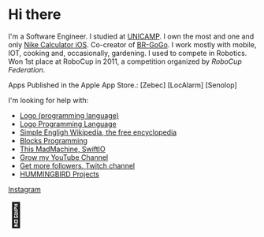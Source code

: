 # Hi there 

I'm a Software Engineer. I studied at [UNICAMP](https://www.unicamp.br). I own the most and one and only [Nike Calculator iOS](https://github.com/ssouzawallace/senolop). Co-creator of [BR-GoGo](https://br-gogo.sourceforge.net).
I work mostly with mobile, IOT, cooking and, occasionally, gardening.
I used to compete in Robotics. Won 1st place at RoboCup in 2011, a competition organized by _RoboCup Federation_.

Apps Published in the Apple App Store.:
[Zebec]
[LocAlarm]
[Senolop]

I'm looking for help with:
- [Logo (programming language)](https://en.wikipedia.org/wiki/Logo_(programming_language))
- [Logo Programming Language](https://el.media.mit.edu/logo-foundation/what_is_logo/logo_programming.html)
- [Simple Engligh Wikipedia, the free encyclopedia](https://simple.wikipedia.org/wiki/Logo_(programming_language))
- [Blocks Programming](https://github.com/ssouzawallace/blocks-programming)
- [This MadMachine, SwiftIO](https://github.com/madmachineio/SwiftIO)
- [Grow my YouTube Channel](https://www.youtube.com/channel/UCZPrgtR2obUmAN2vQz4zzTQ)
- [Get more followers. Twitch channel](https://www.twitch.tv/seugostooso)
- [HUMMINGBIRD Projects](https://learn.birdbraintechnologies.com/hummingbirdduo/projects)

[Instagram](https://instagram.com/seugostooso)

<font size="100*100*100*100">🌊</font>
